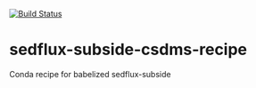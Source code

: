 [![Build
Status](https://travis-ci.org/csdms-stack/sedflux-subside-csdms-recipe.svg?branch=master)](https://travis-ci.org/csdms-stack/sedflux-subside-csdms-recipe)

# sedflux-subside-csdms-recipe
Conda recipe for babelized sedflux-subside
